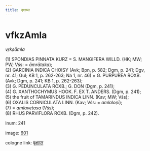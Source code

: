 ```yaml
---
title: वृक्षाम्ल
---
```


# vfkzAmla

<i>vṛkṣāmla</i>  <div n="P" />(1) <bot>SPONDIAS PINNATA KURZ</bot> = <bot>S. MANGIFERA WILLD.</bot> (HK; MW; <div n="lb" />PW; Vśs: = <i>āmrātaka</i>); <div n="P" />(2) <bot>GARCINIA INDICA CHOISY</bot> (Avk; Bpn, p. 582; Dgm, p. 241; Dgv, <div n="lb" />nr. 41; Gul; KB 1, p. 262-263; Na 1, nr. 46) = <bot>G. PURPUREA ROXB.</bot> <div n="lb" />(Avk; Dgm, p. 241; KB 1, p. 262-263); <div n="P" />(3) <bot>G. PEDUNCULATA ROXB.</bot>; <bot>G. DON</bot> (Dgm, p. 241); <div n="P" />(4) <bot>G. XANTHOCHYMUS HOOK. F. EX T. ANDERS.</bot> (Dgm, p. 241); <div n="P" />(5) the fruit of <bot>TAMARINDUS INDICA LINN.</bot> (Kav; MW; Vśs); <div n="P" />(6) <bot>OXALIS CORNICULATA LINN.</bot> (Kav; Vśs: = <i>amlaloṇī</i>); <div n="P" />(7) = <i>amlavetasa</i> (Vśs); <div n="P" />(8) <bot>RHUS PARVIFLORA ROXB.</bot> (Dgm, p. 242).

lnum: 241

image: [601](https://www.sanskrit-lexicon.uni-koeln.de/scans/csl-apidev/servepdf.php?dict=snp&page=601)

cologne link: [वृक्षाम्ल](https://sanskrit-lexicon.uni-koeln.de/scans/csl-apidev/getword.php?dict=snp&key=वृक्षाम्ल)

